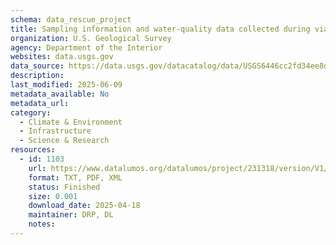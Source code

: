 ```yaml
---
schema: data_rescue_project 
title: Sampling information and water-quality data collected during viable avian influenza virus sampling in Iowa wetlands, 2022.
organization: U.S. Geological Survey
agency: Department of the Interior
websites: data.usgs.gov
data_source: https://data.usgs.gov/datacatalog/data/USGS6446cc2fd34ee8d4adec6c45
description: 
last_modified: 2025-06-09
metadata_available: No
metadata_url: 
category:
  - Climate & Environment 
  - Infrastructure 
  - Science & Research 
resources:
  - id: 1103
    url: https://www.datalumos.org/datalumos/project/231318/version/V1/view
    format: TXT, PDF, XML
    status: Finished
    size: 0.001
    download_date: 2025-04-18
    maintainer: DRP, DL
    notes: 
---
```

